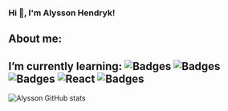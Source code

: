 ### Hi 👋, I'm Alysson Hendryk!

## About me:
## I’m currently learning: ![Badges](https://img.shields.io/badge/HTML5-E34F26?style=for-the-badge&logo=html5&logoColor=white) ![Badges](https://img.shields.io/badge/CSS3-1572B6?style=for-the-badge&logo=css3&logoColor=white) ![Badges](https://img.shields.io/badge/JavaScript-F7DF1E?style=for-the-badge&logo=javascript&logoColor=black) ![React](https://img.shields.io/badge/react-%2320232a.svg?style=for-the-badge&logo=react&logoColor=%2361DAFB) ![Badges](https://img.shields.io/badge/Flutter-02569B?style=for-the-badge&logo=flutter&logoColor=white)



![Alysson GitHub stats](https://github-readme-stats.vercel.app/api?username=AlyssonHendryk&show_icons=true&theme=radical)
